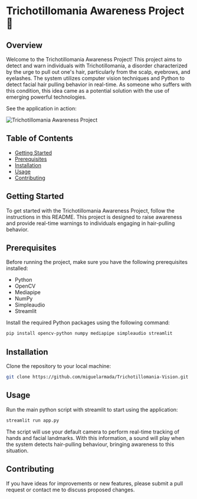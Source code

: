 # Trichotillomania Awareness Project 🚨

## Overview

Welcome to the Trichotillomania Awareness Project! This project aims to detect and warn individuals with Trichotillomania, a disorder characterized by the urge to pull out one's hair, particularly from the scalp, eyebrows, and eyelashes. The system utilizes computer vision techniques and Python to detect facial hair pulling behavior in real-time. As someone who suffers with this condition, this idea came as a potential solution with the use of emerging powerful technologies.

See the application in action:

![Trichotillomania Awareness Project](demo.gif)

## Table of Contents

- [Getting Started](#getting-started)
- [Prerequisites](#prerequisites)
- [Installation](#installation)
- [Usage](#usage)
- [Contributing](#contributing)

## Getting Started 

To get started with the Trichotillomania Awareness Project, follow the instructions in this README. This project is designed to raise awareness and provide real-time warnings to individuals engaging in hair-pulling behavior.

## Prerequisites

Before running the project, make sure you have the following prerequisites installed:

- Python 
- OpenCV
- Mediapipe
- NumPy
- Simpleaudio
- Streamlit

Install the required Python packages using the following command:

``` bash
pip install opencv-python numpy mediapipe simpleaudio streamlit
```

## Installation

Clone the repository to your local machine:

``` bash
git clone https://github.com/miguelarmada/Trichotillomania-Vision.git
```

## Usage 

Run the main python script with streamlit to start using the application:

``` bash
streamlit run app.py
```

The script will use your default camera to perform real-time tracking of hands and facial landmarks. With this information, a sound will play when the system detects hair-pulling behaviour, bringing awareness to this situation.

## Contributing 

If you have ideas for improvements or new features, please submit a pull request or contact me to discuss proposed changes.
